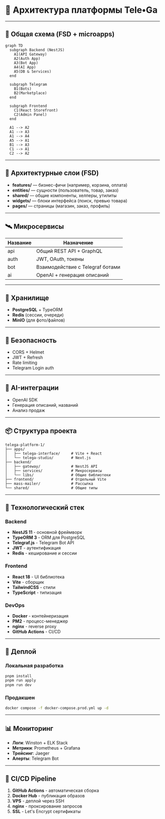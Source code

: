 # 🧩 Архитектура платформы Tele•Ga

---

## 📐 Общая схема (FSD + microapps)

```mermaid
graph TD
  subgraph Backend (NestJS)
    A1(API Gateway)
    A2(Auth App)
    A3(Bot App)
    A4(AI App)
    A5(DB & Services)
  end

  subgraph Telegram
    B1(Bots)
    B2(Marketplace)
  end

  subgraph Frontend
    C1(React Storefront)
    C2(Admin Panel)
  end

  A1 --> A2
  A1 --> A3
  A1 --> A4
  A5 --> A1
  B1 --> A3
  C1 --> A1
  C2 --> A2
```

---

## 🧱 Архитектурные слои (FSD)

- **features/** — бизнес-фичи (например, корзина, оплата)
- **entities/** — сущности (пользователь, товар, заказ)
- **shared/** — общие компоненты, хелперы, утилиты
- **widgets/** — блоки интерфейса (поиск, превью товара)
- **pages/** — страницы (магазин, заказ, профиль)

---

## 🛰️ Микросервисы

| Название | Назначение |
|----------|------------|
| api | Общий REST API + GraphQL |
| auth | JWT, OAuth, токены |
| bot | Взаимодействие с Telegraf ботами |
| ai | OpenAI + генерация описаний |

---

## 💾 Хранилище

- **PostgreSQL** + TypeORM
- **Redis** (сессии, очереди)
- **MinIO** (для фото/файлов)

---

## 🔐 Безопасность

- CORS + Helmet
- JWT + Refresh
- Rate limiting
- Telegram Login auth

---

## 🧠 AI-интеграции

- OpenAI SDK
- Генерация описаний, названий
- Анализ продаж

---

## 📦 Структура проекта

```
telega-platform-1/
├── apps/
│   ├── telega-interface/     # Vite + React
│   └── telega-studio/        # Next.js
├── backend/
│   ├── gateway/              # NestJS API
│   ├── services/             # Микросервисы
│   └── libs/                 # Общие библиотеки
├── frontend/                 # Отдельный Vite
├── mass-mailer/              # Рассылка
└── shared/                   # Общие типы
```

---

## 🔧 Технологический стек

### Backend
- **NestJS 11** - основной фреймворк
- **TypeORM 3** - ORM для PostgreSQL
- **Telegraf.js** - Telegram Bot API
- **JWT** - аутентификация
- **Redis** - кеширование и сессии

### Frontend
- **React 18** - UI библиотека
- **Vite** - сборщик
- **TailwindCSS** - стили
- **TypeScript** - типизация

### DevOps
- **Docker** - контейнеризация
- **PM2** - процесс-менеджер
- **nginx** - reverse proxy
- **GitHub Actions** - CI/CD

---

## 🚀 Деплой

### Локальная разработка
```bash
pnpm install
pnpm run apply
pnpm run dev
```

### Продакшен
```bash
docker compose -f docker-compose.prod.yml up -d
```

---

## 📊 Мониторинг

- **Логи**: Winston + ELK Stack
- **Метрики**: Prometheus + Grafana
- **Трейсинг**: Jaeger
- **Алерты**: Telegram Bot

---

## 🔄 CI/CD Pipeline

1. **GitHub Actions** - автоматическая сборка
2. **Docker Hub** - публикация образов
3. **VPS** - деплой через SSH
4. **nginx** - проксирование запросов
5. **SSL** - Let's Encrypt сертификаты

